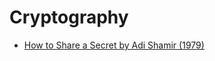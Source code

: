 # Cryptography

* [How to Share a Secret by Adi Shamir (1979)](http://dl.acm.org/citation.cfm?doid=359168.359176)

